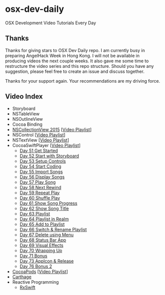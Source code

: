 # osx-dev-daily

OSX Development Video Tutorials Every Day

## Thanks

Thanks for giving stars to OSX Dev Daily repo. I am currently busy in preparing AngelHack Week in Hong Kong. I will not be available in producing videos the next couple weeks. It also gave me some time to restructure the video series and this repo structure. Should you have any suggestion, please feel free to create an issue and discuss together.

Thanks for your support again. Your recommendations are my driving force.

## Video Index

- Storyboard
- NSTableView
- NSOutlineView
- Cocoa Binding
- [NSCollectionView 2015](https://github.com/harryworld/osx-dev-daily/tree/master/NSCollectionView2015) [[Video Playlist](https://www.youtube.com/playlist?list=PLU03ExiIcAUtLt8ey8QWzWSYF_MtjhRPb)]
- NSControl [[Video Playlist](https://www.youtube.com/playlist?list=PLU03ExiIcAUtfUPJxfACwx68G9lyywtE2)]
- NSTextView [[Video Playlist](https://www.youtube.com/playlist?list=PLU03ExiIcAUujQ4FkUzUweHpwOOPFcVkM)]
- CocoaSwiftPlayer [[Video Playlist](https://www.youtube.com/playlist?list=PLU03ExiIcAUtxYJQvtiQ0Zy11d2ieCuTp)]
  - [Day 51 Get Started](https://github.com/harryworld/CocoaSwiftPlayer/archive/01_get_started.zip)
  - [Day 52 Start with Storyboard](https://github.com/harryworld/CocoaSwiftPlayer/archive/02_start_with_storyboard.zip)
  - [Day 53 Setup Controls](https://github.com/harryworld/CocoaSwiftPlayer/archive/03_setup_controls.zip)
  - [Day 54 Start Coding](https://github.com/harryworld/CocoaSwiftPlayer/archive/04_start_coding.zip)
  - [Day 55 Import Songs](https://github.com/harryworld/CocoaSwiftPlayer/archive/05_import_songs.zip)
  - [Day 56 Display Songs](https://github.com/harryworld/CocoaSwiftPlayer/archive/06_display_songs.zip)
  - [Day 57 Play Song](https://github.com/harryworld/CocoaSwiftPlayer/archive/07_play_song.zip)
  - [Day 58 Next Rewind](https://github.com/harryworld/CocoaSwiftPlayer/archive/08_next_rewind.zip)
  - [Day 59 Repeat Play](https://github.com/harryworld/CocoaSwiftPlayer/archive/09_repeat_play.zip)
  - [Day 60 Shuffle Play](https://github.com/harryworld/CocoaSwiftPlayer/archive/10_shuffle_play.zip)
  - [Day 61 Show Song Progress](https://github.com/harryworld/CocoaSwiftPlayer/archive/11_show_song_progress.zip)
  - [Day 62 Show Song Title](https://github.com/harryworld/CocoaSwiftPlayer/archive/12_show_song_title.zip)
  - [Day 63 Playlist](https://github.com/harryworld/CocoaSwiftPlayer/archive/13_playlist.zip)
  - [Day 64 Playlist in Realm](https://github.com/harryworld/CocoaSwiftPlayer/archive/14_playlist_in_realm.zip)
  - [Day 65 Add to Playlist](https://github.com/harryworld/CocoaSwiftPlayer/archive/15_add_to_playlist.zip)
  - [Day 66 Switch & Rename Playlist](https://github.com/harryworld/CocoaSwiftPlayer/archive/16_switch_rename_playlist.zip)
  - [Day 67 Delete using Menu](https://github.com/harryworld/CocoaSwiftPlayer/archive/17_delete_using_menu.zip)
  - [Day 68 Status Bar App](https://github.com/harryworld/CocoaSwiftPlayer/archive/18_status_bar_app.zip)
  - [Day 69 Visual Effects](https://github.com/harryworld/CocoaSwiftPlayer/archive/19_visual_effects.zip)
  - [Day 70 Wrapping Up](https://github.com/harryworld/CocoaSwiftPlayer/archive/20_wrapping_up.zip)
  - [Day 71 Bonus](https://github.com/harryworld/CocoaSwiftPlayer/archive/21_bonus.zip)
  - [Day 73 AppIcon & Release](https://github.com/harryworld/CocoaSwiftPlayer/archive/22_appicon.zip)
  - [Day 76 Bonus 2](https://github.com/harryworld/CocoaSwiftPlayer/archive/23_bonus_2.zip)
- [CocoaPods](https://github.com/harryworld/HNCalendarView) [[Video Playlist](https://www.youtube.com/playlist?list=PLU03ExiIcAUtLcoFmOvRdxhjtt76I8LWG)]
- [Carthage](https://github.com/harryworld/CarthageDemo)
- Reactive Programming
  - [RxSwift](https://github.com/harryworld/RxSwiftMac)
